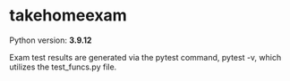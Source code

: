 # takehomeexam
Python version: **3.9.12**  

Exam test results are generated via the pytest command, pytest -v, which utilizes the test_funcs.py file.
